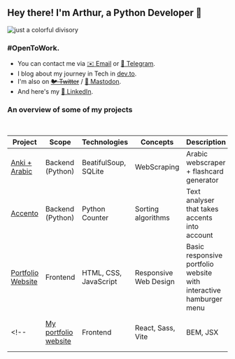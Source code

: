 ## Hey there! I'm Arthur, a Python Developer 🐍

![just a colorful divisory](https://i.imgur.com/waxVImv.png)

### #OpenToWork.

- You can contact me via [✉️ Email](mailto:arthurnunesc@proton.me) or [💬 Telegram](https://t.me/arthurnunesc). <br>
- I blog about my journey in Tech in [dev.to](https://dev.to/arthurnunesc).
- I'm also on ~~[🐦 Twitter](https://twitter.com/arthurnunesc)~~ / [🐘 Mastodon](https://bolha.us/@arthurnunesc). <br>
- And here's my [💼 LinkedIn](https://www.linkedin.com/in/arthurnunesc). <br>

### An overview of some of my projects

<br>

| Project | Scope | Technologies | Concepts | Description | Status |
| ------- | ----- | ------------ | -------- | ----------- | ------ |
| [Anki + Arabic](https://github.com/arthurnunesc/arabic-web-scraper) | Backend (Python) | BeatifulSoup, SQLite | WebScraping | Arabic webscraper + flashcard generator | On development |
| [Accento](https://github.com/arthurnunesc/accento) | Backend (Python) | Python Counter | Sorting algorithms | Text analyser that takes accents into account | On development |
| [Portfolio Website](https://github.com/arthurnunesc/accento) | Frontend | HTML, CSS, JavaScript | Responsive Web Design | Basic responsive portfolio website with interactive hamburger menu | Done |
<!-- | [My portfolio website](https://github.com/arthurnunesc/arthurnunesc-portfolio-website) | Frontend | React, Sass, Vite    | BEM, JSX           | Portfolio Website to index my projects       | On development | -->
